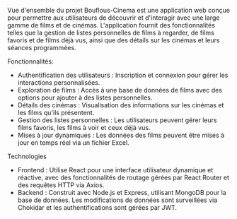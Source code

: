 Vue d'ensemble du projet
Bouflous-Cinema est une application web conçue pour permettre aux utilisateurs de découvrir et d'interagir avec une large gamme de films et de cinémas. L'application fournit des fonctionnalités telles que la gestion de listes personnelles de films à regarder, de films favoris et de films déjà vus, ainsi que des détails sur les cinémas et leurs séances programmées.

Fonctionnalités:

- Authentification des utilisateurs : Inscription et connexion pour gérer les interactions personnalisées.
- Exploration de films : Accès à une base de données de films avec des options pour ajouter à des listes personnelles.
- Détails des cinémas : Visualisation des informations sur les cinémas et les films qu'ils présentent.
- Gestion des listes personnelles : Les utilisateurs peuvent gérer leurs films favoris, les films à voir et ceux déjà vus.
- Mises à jour dynamiques : Les données des films peuvent être mises à jour en temps réel via un fichier Excel.

  
Technologies

- Frontend : Utilise React pour une interface utilisateur dynamique et réactive, avec des fonctionnalités de routage gérées par React Router et des requêtes HTTP via Axios.
- Backend : Construit avec Node.js et Express, utilisant MongoDB pour la base de données. Les modifications de données sont surveillées via Chokidar et les authentifications sont gérées par JWT.
